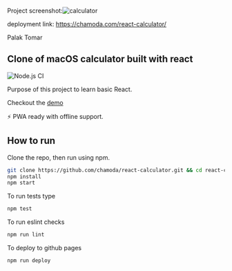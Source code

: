 Project screenshot:![calculator](https://github.com/palaktomar/macos-calculator/assets/114277817/13aa4085-dae0-4efb-8d37-430c437bf3ff)

deployment link: https://chamoda.com/react-calculator/

Palak Tomar

## Clone of macOS calculator built with react

![Node.js CI](https://github.com/chamoda/react-calculator/workflows/Node.js%20CI/badge.svg)

Purpose of this project to learn basic React.

Checkout the [demo](https://chamoda.com/react-calculator/)

⚡️ PWA ready with offline support.

## How to run

Clone the repo, then run using npm.

```bash
git clone https://github.com/chamoda/react-calculator.git && cd react-calculator
npm install
npm start
```

To run tests type

```bash
npm test
```

To run eslint checks

```bash
npm run lint
```

To deploy to github pages

```bash
npm run deploy
```
